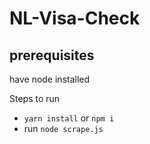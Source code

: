 # NL-Visa-Check

## prerequisites 
have node installed

Steps to run 
* `yarn install` or `npm i`
* run `node scrape.js`
